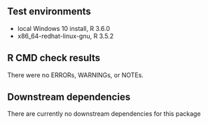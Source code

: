 ## Test environments
* local Windows 10 install, R 3.6.0
* x86_64-redhat-linux-gnu, R 3.5.2

## R CMD check results
There were no ERRORs, WARNINGs, or NOTEs. 

## Downstream dependencies
There are currently no downstream dependencies for this package